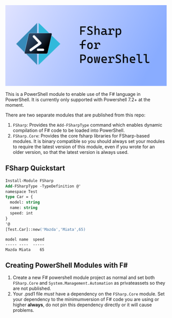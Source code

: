 ![FSharp Social Preview](images/social.png)

This is a PowerShell module to enable use of the F# language in PowerShell. It is currently only supported with Powershell 7.2+ at the moment.

There are two separate modules that are published from this repo:

1. `FSharp`: Provides the `Add-FSharpType` command which enables dynamic compilation of F# code to be loaded into PowerShell.
1. `FSharp.Core`: Provides the core fsharp libraries for FSharp-based modules. It is binary compatible so you should always set your modules to require the latest version of this module, even if you wrote for an older version, so that the latest version is always used.

## FSharp Quickstart

```ps
Install-Module FSharp
Add-FSharpType -TypeDefinition @'
namespace Test
type Car = {
  model: string
  name: string
  speed: int
}
'@
[Test.Car]::new('Mazda','Miata',65)
```

```text
model name  speed
----- ----  -----
Mazda Miata    65
```

## Creating PowerShell Modules with F#

1. Create a new F# powershell module project as normal and set both `FSharp.Core` and `System.Management.Automation` as privateassets so they are not published.
1. Your .psd1 file *must* have a dependency on the `FSharp.Core` module. Set your dependency to the minimumversion of F# code you are using or higher **always**, do not pin this dependency directly or it will cause problems.
